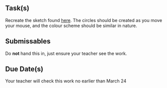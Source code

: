 
Task(s)
-------
Recreate the sketch found [here](http://mrseidel.com/images/Processing/3U/Exercise3_3U.gif).  The circles should be created as you move your mouse, and the colour scheme should be similar in nature.


Submissables
------------
Do **not** hand this in, just ensure your teacher see the work.


Due Date(s)
----------
Your teacher will check this work no earlier than March 24